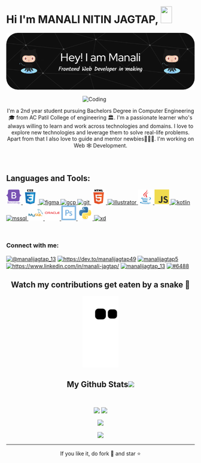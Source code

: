 
<h1 align="">Hi I'm MANALI NITIN JAGTAP,  <img src="https://raw.githubusercontent.com/MartinHeinz/MartinHeinz/master/wave.gif" width="30px" height="45"></h1>

<img src="manali header.png">

</p align="center">
<img align="right" alt="Coding" width="300" src="https://octodex.github.com/images/jetpacktocat.png" />


&nbsp;&nbsp;&nbsp;&nbsp;<p align="center">
I'm a 2nd year student pursuing Bachelors Degree in Computer Engineering 🎓 from AC Patil College of engineering 🏛. I'm a passionate learner who's always willing to learn and work across technologies and domains. I love to explore new technologies and leverage them to solve real-life problems. Apart from that I also love to guide and mentor newbies👨🏻‍💻. I'm working on Web 🕸️ Development.
</p>
<br>
<h2 align="left">Languages and Tools:</h3>
<p align="left"> <a href="https://getbootstrap.com" target="_blank" rel="noreferrer"> <img src="https://raw.githubusercontent.com/devicons/devicon/master/icons/bootstrap/bootstrap-plain-wordmark.svg" alt="bootstrap" width="40" height="40"/> </a> <a href="https://www.w3schools.com/css/" target="_blank" rel="noreferrer"> <img src="https://raw.githubusercontent.com/devicons/devicon/master/icons/css3/css3-original-wordmark.svg" alt="css3" width="40" height="40"/> </a> <a href="https://www.figma.com/" target="_blank" rel="noreferrer"> <img src="https://www.vectorlogo.zone/logos/figma/figma-icon.svg" alt="figma" width="40" height="40"/> </a> <a href="https://cloud.google.com" target="_blank" rel="noreferrer"> <img src="https://www.vectorlogo.zone/logos/google_cloud/google_cloud-icon.svg" alt="gcp" width="40" height="40"/> </a> <a href="https://git-scm.com/" target="_blank" rel="noreferrer"> <img src="https://www.vectorlogo.zone/logos/git-scm/git-scm-icon.svg" alt="git" width="40" height="40"/> </a> <a href="https://www.w3.org/html/" target="_blank" rel="noreferrer"> <img src="https://raw.githubusercontent.com/devicons/devicon/master/icons/html5/html5-original-wordmark.svg" alt="html5" width="40" height="40"/> </a> <a href="https://www.adobe.com/in/products/illustrator.html" target="_blank" rel="noreferrer"> <img src="https://www.vectorlogo.zone/logos/adobe_illustrator/adobe_illustrator-icon.svg" alt="illustrator" width="40" height="40"/> </a> <a href="https://www.java.com" target="_blank" rel="noreferrer"> <img src="https://raw.githubusercontent.com/devicons/devicon/master/icons/java/java-original.svg" alt="java" width="40" height="40"/> </a> <a href="https://developer.mozilla.org/en-US/docs/Web/JavaScript" target="_blank" rel="noreferrer"> <img src="https://raw.githubusercontent.com/devicons/devicon/master/icons/javascript/javascript-original.svg" alt="javascript" width="40" height="40"/> </a> <a href="https://kotlinlang.org" target="_blank" rel="noreferrer"> <img src="https://www.vectorlogo.zone/logos/kotlinlang/kotlinlang-icon.svg" alt="kotlin" width="40" height="40"/> </a> <a href="https://www.microsoft.com/en-us/sql-server" target="_blank" rel="noreferrer"> <img src="https://www.svgrepo.com/show/303229/microsoft-sql-server-logo.svg" alt="mssql" width="40" height="40"/> </a> <a href="https://www.mysql.com/" target="_blank" rel="noreferrer"> <img src="https://raw.githubusercontent.com/devicons/devicon/master/icons/mysql/mysql-original-wordmark.svg" alt="mysql" width="40" height="40"/> </a> <a href="https://www.oracle.com/" target="_blank" rel="noreferrer"> <img src="https://raw.githubusercontent.com/devicons/devicon/master/icons/oracle/oracle-original.svg" alt="oracle" width="40" height="40"/> </a> <a href="https://www.photoshop.com/en" target="_blank" rel="noreferrer"> <img src="https://raw.githubusercontent.com/devicons/devicon/master/icons/photoshop/photoshop-line.svg" alt="photoshop" width="40" height="40"/> </a> <a href="https://www.python.org" target="_blank" rel="noreferrer"> <img src="https://raw.githubusercontent.com/devicons/devicon/master/icons/python/python-original.svg" alt="python" width="40" height="40"/> </a> <a href="https://www.adobe.com/products/xd.html" target="_blank" rel="noreferrer"> <img src="https://cdn.worldvectorlogo.com/logos/adobe-xd.svg" alt="xd" width="40" height="40"/> </a> </p>
<br>
<!-- <img align="right" alt="Coding" width="300" src=""/> -->

<h3 align="left">Connect with me:</h3>
<p align="left">
<a href="https://codepen.io/@manalijagtap_13" target="blank"><img align="center" src="https://raw.githubusercontent.com/rahuldkjain/github-profile-readme-generator/master/src/images/icons/Social/codepen.svg" alt="@manalijagtap_13" height="30" width="40" /></a>
<a href="https://dev.to/https://dev.to/manalijagtap49" target="blank"><img align="center" src="https://raw.githubusercontent.com/rahuldkjain/github-profile-readme-generator/master/src/images/icons/Social/devto.svg" alt="https://dev.to/manalijagtap49" height="30" width="40" /></a>
<a href="https://twitter.com/manalijagtap5" target="blank"><img align="center" src="https://raw.githubusercontent.com/rahuldkjain/github-profile-readme-generator/master/src/images/icons/Social/twitter.svg" alt="manalijagtap5" height="30" width="40" /></a>
<a href="https://linkedin.com/in/https://www.linkedin.com/in/manali-jagtap/" target="blank"><img align="center" src="https://raw.githubusercontent.com/rahuldkjain/github-profile-readme-generator/master/src/images/icons/Social/linked-in-alt.svg" alt="https://www.linkedin.com/in/manali-jagtap/" height="30" width="40" /></a>
<a href="https://instagram.com/manalijagtap_13" target="blank"><img align="center" src="https://raw.githubusercontent.com/rahuldkjain/github-profile-readme-generator/master/src/images/icons/Social/instagram.svg" alt="manalijagtap_13" height="30" width="40" /></a>
<a href="https://discord.gg/#6488" target="blank"><img align="center" src="https://raw.githubusercontent.com/rahuldkjain/github-profile-readme-generator/master/src/images/icons/Social/discord.svg" alt="#6488" height="30" width="40" /></a>
</p>


<h2 align="center">
Watch my contributions get eaten by a snake 🐍  
</h2>
<p align="center">
  <img src="https://github.com/ManaliJagtap49/ManaliJagtap49/raw/output/github-contribution-grid-snake.svg" alt="snake"></center>
</p>

<h2 align="center">
  My Github Stats<img src="https://media.giphy.com/media/VgCDAzcKvsR6OM0uWg/giphy.gif" width="50">
</h2>
 
<br>

<p align = "center">
  <img  src = "https://github-readme-stats.vercel.app/api?username=manalijagtap49&show_icons=true&theme=radical&line_height=27">
  <img src = "https://github-readme-stats.vercel.app/api/top-langs?username=manalijagtap49&show_icons=true&theme=radical">
</p>

<p align = "center">
 <img  src="https://github-readme-streak-stats.herokuapp.com/?user=manalijagtap49&&show_icons=true&locale=en&layout=compact&theme=radical&line_height=0" />
</p> 

<p align = "center">
 <img src="https://activity-graph.herokuapp.com/graph?username=manalijagtap49&theme=redical">
</p> 
<hr>
<p align="center">If you like it, do fork 🍴 and star ⭐</p>
